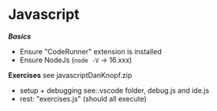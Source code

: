 # Javascript

***Basics***
- Ensure "CodeRunner" extension is installed
- Ensure NodeJs (`node -V` -> 16.xxx)

**Exercises**
see javascriptDanKnopf.zip
- setup + debugging see:.vscode folder, debug.js and ide.js 
- rest: "exercises.js"  (should all execute) 